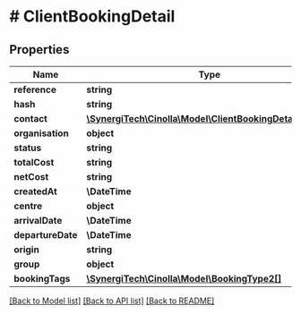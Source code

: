 # # ClientBookingDetail

## Properties

Name | Type | Description | Notes
------------ | ------------- | ------------- | -------------
**reference** | **string** |  | [optional]
**hash** | **string** |  | [optional]
**contact** | [**\SynergiTech\Cinolla\Model\ClientBookingDetailContact**](ClientBookingDetailContact.md) |  | [optional]
**organisation** | **object** |  | [optional]
**status** | **string** |  |
**totalCost** | **string** |  | [optional]
**netCost** | **string** |  | [optional]
**createdAt** | **\DateTime** |  | [optional]
**centre** | **object** |  |
**arrivalDate** | **\DateTime** |  | [optional]
**departureDate** | **\DateTime** |  | [optional]
**origin** | **string** |  | [optional]
**group** | **object** |  | [optional]
**bookingTags** | [**\SynergiTech\Cinolla\Model\BookingType2[]**](BookingType2.md) |  |

[[Back to Model list]](../../README.md#models) [[Back to API list]](../../README.md#endpoints) [[Back to README]](../../README.md)
